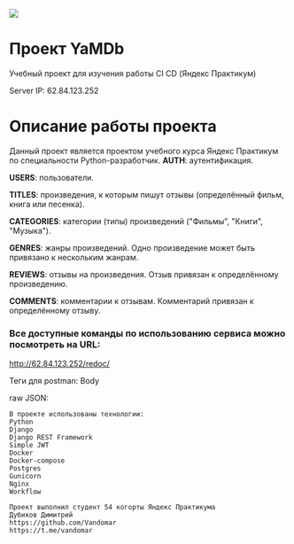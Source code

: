 ![](https://github.com/Vandomar/yamdb_final/actions/workflows/yamdb_workflow.yml/badge.svg)
# Проект YaMDb
Учебный проект для изучения работы CI CD (Яндекс Практикум)

Server IP:
62.84.123.252
# Описание работы проекта
Данный проект является проектом учебного курса Яндекс Практикум по специальности Python-разработчик.
**AUTH**: аутентификация.

**USERS**: пользователи.

**TITLES**: произведения, к которым пишут отзывы (определённый фильм, книга или песенка).

**CATEGORIES**: категории (типы) произведений ("Фильмы", "Книги", "Музыка").

**GENRES**: жанры произведений. Одно произведение может быть привязано к нескольким жанрам.

**REVIEWS**: отзывы на произведения. Отзыв привязан к определённому произведению.

**COMMENTS**: комментарии к отзывам. Комментарий привязан к определённому отзыву.


### Все доступные команды по использованию сервиса можно посмотреть на URL:
http://62.84.123.252/redoc/

Теги для postman:
Body

raw
JSON:


```
В проекте использованы технологии:
Python
Django
Django REST Framework
Simple JWT
Docker
Docker-compose
Postgres
Gunicorn
Nginx
Workflow

Проект выполнил студент 54 когорты Яндекс Практикума
Дубиков Димитрий
https://github.com/Vandomar
https://t.me/vandomar
```
